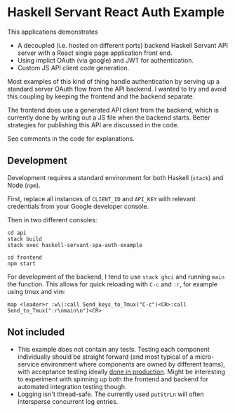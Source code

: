 Haskell Servant React Auth Example
==================================

This applications demonstrates

* A decoupled (i.e. hosted on different ports) backend Haskell Servant API server with a React
  single page application front end.
* Using implict OAuth (via google) and JWT for authentication.
* Custom JS API client code generation.

Most examples of this kind of thing handle authentication by serving up a
standard server OAuth flow from the API backend. I wanted to try and avoid this
coupling by keeping the frontend and the backend separate.

The frontend does use a generated API client from the backend, which is
currently done by writing out a JS file when the backend starts. Better
strategies for publishing this API are discussed in the code.

See comments in the code for explanations.

## Development

Development requires a standard environment for both Haskell (`stack`) and Node (`npm`).

First, replace all instances of `CLIENT_ID` and `API_KEY` with relevant
credentials from your Google developer console.

Then in two different consoles:

    cd api
    stack build
    stack exec haskell-servant-spa-auth-example

    cd frontend
    npm start

For development of the backend, I tend to use `stack ghci` and running `main`
the function. This allows for quick reloading with `C-c` and `:r`, for example
using tmux and vim:

    map <leader>r :w\|:call Send_keys_to_Tmux("C-c")<CR>:call Send_to_Tmux(":r\nmain\n")<CR>

## Not included

* This example does not contain any tests. Testing each component individually
  should be straight forward (and most typical of a micro-service environment
  where components are owned by different teams), with acceptance testing
  ideally [done in
  production](https://medium.com/@copyconstruct/testing-in-production-the-safe-way-18ca102d0ef1).
  Might be interesting to experiment with spinning up both the frontend and
  backend for automated integration testing though.
* Logging isn't thread-safe. The currently used `putStrLn` will often
  intersperse concurrent log entries.

